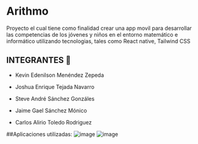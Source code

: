 # Arithmo
Proyecto el cual tiene como finalidad crear una app movil para desarrollar las competencias de los jóvenes y niños en el entorno matemático e informático utilizando tecnologias, tales como React native, Tailwind CSS

## INTEGRANTES 👤
- Kevin Edenilson Menéndez Zepeda
+ Joshua Enrique Tejada Navarro
* Steve André Sánchez Gonzáles 
- Jaime Gael Sánchez Mónico
+ Carlos Alirio Toledo Rodriguez

##Aplicaciones utilizadas:
![image](https://github.com/Menendez2004/Arithmo_app/assets/87096313/9a702c76-7994-424b-ac37-05e19a518867)
![image](https://github.com/Menendez2004/Arithmo_app/assets/87096313/aedf02c1-3c89-4baf-8a82-54b8a0d0e194)

